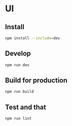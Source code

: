 # UI

## Install

```bash
npm install --include=dev
```

## Develop

```bash
npm run dev
```

## Build for production

```bash
npm run build
```

## Test and that

```bash
npm run lint
```
